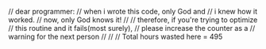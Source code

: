 // dear programmer:
// when i wrote this code, only God and 
// i knew how it worked.
// now, only God knows it!
//
// therefore, if you're trying to optimize
// this routine and it fails(most surely),
// please increase the counter as a 
// warning for the next person
//
//
// Total hours wasted here = 495